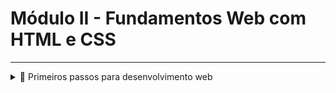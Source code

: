 # Módulo II - Fundamentos Web com HTML e CSS

---

<details>

<summary>🚀 Primeiros passos para desenvolvimento web</summary>

## 🚀 O que é internet

### Introdução ao tema

A internet surgiu em 1969 nos EUA, foi criada com o nome de ARPANET e servia para conectar seções de pesquisa no Departamento de Defesa dos EUA.
Em 1982 chegou em diversas universidades na Holanda, Dinamarca e Suécia.
Em 1987 foi Liberado o uso comercial nos EUA.
No Brasil em 1988 a FAPESP, UFRJ e LNCC fizeram um acordo para trazer a internet ao Brasil.

### Termos Chave da internet

- Download / Upload: Enviar e receber arquivos para um domínio.
- Navegador: Browser da internet.
- Banda Larga: Tipo específico de conexão com a internet.
- Cache: Quando você acessa um site, este site deixa algumas coisas salvas no computador para quando for acessa-lo novamente.
- Crack: Forma de pirataria de software.
- Email
- emoticons/emoji 🦉
- gif/jpg/png: Formatos de imagens
- host: Especie de servidor.
- HTML: Linguagem de Marcação de Texto
- HTTP: Hipertext Transfer Protocolo, usado para transferencia de dados
- íncone: Ícone '-'
- link: É a url de um site.
- login/logon: Fazer acesso a um site.
- logout/logoff: Deslogar de um site.
- Nick: Apelido.
- on/off
- Pixel: Picture + Elemente, é a menor unidade de informação de uma imagem.
- Spam: Emails massivos que são enviados com o objetivo de atrair o maior número de pessoas.
- virus: Programa com objetivo malicioso.
- Backup: salvar dados.
- Blog: Site pessoal.
- Cyberbullying: Praticar Bullying virtual.
- 3G/4G/5G: Velocidades de internet móvel.
- Cookies: Informações que um site pede acesso para poder enviar propagandas.
- Firewall: Espécie de anti-virus do windows.
- Hacker: Pessoa que tem a capacidade de acessar dados e invadir sistemas.
- IP: Internet Protocol.
- Keylogger: Malware que captura tudo o que foi digitado.
- phishing: Url que tem intenção de fazer alguém clicar para roubar dados.
- click bait: É algo que te faz clicar em um link porém que não é verdade, tipo propaganda de sites de fofocas.
- Fake News: Notícias falsas.
- Podcast: Programas de conversas.
- Vlog: É o mesmo que um blog só que a pessoa utiliza vídeo ao invés de texto.
- pop-up: Caixinhas super agradáveis que aparecem aos montes quando se entra em um site 🤣
- Youtuber: Pessoa que trabalha criando conteúdo para o Youtube.

  ### Atualmente como está a internet no Brasil

  - 134 milhões tem acesso a internet
  - Mulheres 74%, Homens 73%
  - Área urbana 77%, Área Rural 53%
  - 97% das Pessoas com Ensino Superior acessam a internet
  - Apenas 16% dos Analfabetos acessam a internet
  - Empregados 81%
  - Desempregados 64%

## 🚀 Como funciona a internet

## 🚀 TCP/IP, portas, roteadores, switches e modems

## 🚀 Celular, internet e outros dispositivos

## 🚀 Browser, sites, aplicativos e webserver

## 🚀 O que são Stacks

## 🚀 LPs e termos

## 🚀 Construindo a primeira aplicação

.

</details>
